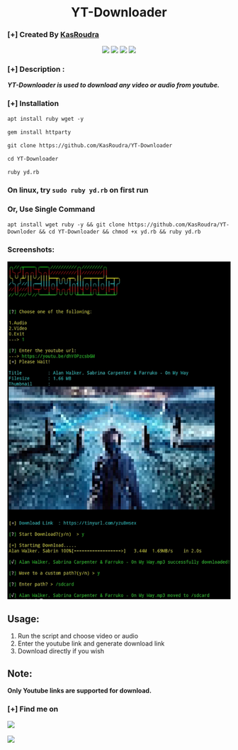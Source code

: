 <h1 align="center">YT-Downloader</h1>

### [+] Created By <a href="https://github.com/KasRoudra">KasRoudra</a>

<p align="center">
   <img src="https://img.shields.io/badge/Author-KasRoudra-magenta?style=flat-square">
   <img src="https://img.shields.io/badge/Open%20Source-Yes-orange?style=flat-square">
   <img src="https://img.shields.io/badge/Maintained-Yes-cyan?style=flat-square">
   <img src="https://img.shields.io/badge/Written%20In-Ruby-blue?style=flat-square">
</p>

### [+] Description :
***YT-Downloader is used to download any video or audio from youtube.***

### [+] Installation

```
apt install ruby wget -y
```

```
gem install httparty
```

```
git clone https://github.com/KasRoudra/YT-Downloader
```

```
cd YT-Downloader
```

```
ruby yd.rb
```

### On linux, try `sudo ruby yd.rb` on first run

### Or, Use Single Command

```
apt install wget ruby -y && git clone https://github.com/KasRoudra/YT-Downloder && cd YT-Downloader && chmod +x yd.rb && ruby yd.rb
```

### Screenshots:

<img src="https://github.com/KasRoudra/YT-Downloader/raw/main/main.jpeg">

## Usage:

1. Run the script and choose video or audio
2. Enter the youtube link and generate download link
3. Download directly if you wish

## Note:
**Only Youtube links are supported for download.**

### [+] Find me on 
<a href="mailto://kasroudrakrd@gmail.com" target="_blank"><img src="https://img.shields.io/badge/Email-kasroudrakrd@gmail.com-blue?style=for-the-badge&logo=gmail"></a>

<a href="https://m.me/KasRoudra" target="_blank"><img src="https://img.shields.io/badge/Messenger-KasRoudra-blue?style=for-the-badge&logo=messenger"></a>


